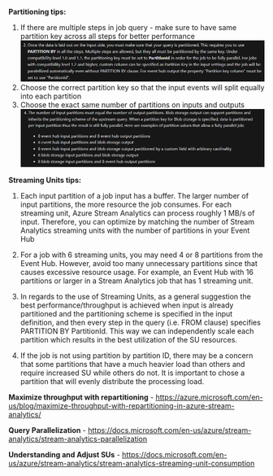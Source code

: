 


**Partitioning tips:**
1. If there are multiple steps in job query - make sure to have same partition key across all steps for better performance
 ![1.png](/.attachments/1-891ca759-cc83-438f-9671-811d636207df.png)
1. Choose the correct partition key so that the input events will split equally into each partition
1. Choose the exact same number of partitions on inputs and outputs
![2.png](/.attachments/2-daaa3698-3c2c-450e-8c9e-b02553e7a476.png)

 **Streaming Units tips:**
1. Each input partition of a job input has a buffer. The larger number of input partitions, the more resource the job consumes. For each streaming unit, Azure Stream Analytics can process roughly 1 MB/s of input. Therefore, you can optimize by matching the number of Stream Analytics streaming units with the number of partitions in your Event Hub

1. For a job with 6 streaming units, you may need 4 or 8 partitions from the Event Hub. However, avoid too many unnecessary partitions since that causes excessive resource usage. For example, an Event Hub with 16 partitions or larger in a Stream Analytics job that has 1 streaming unit.

3. In regards to the use of Streaming Units, as a general suggestion the best performance/throughput  is achieved when input is already partitioned and the partitioning scheme is specified in the input definition, and then every step in the query (i.e. FROM clause) specifies PARTITION BY PartitionId. This way we can independently scale each partition which results in the best utilization of the SU resources.

4. If the job is not using partition by partition ID, there may be a concern that some partitions that have a much heavier load than others and require increased SU while others do not.  It is important to chose a partition that will evenly distribute the processing load.  

**Maximize throughput with repartitioning** - https://azure.microsoft.com/en-us/blog/maximize-throughput-with-repartitioning-in-azure-stream-analytics/

**Query Parallelization** - https://docs.microsoft.com/en-us/azure/stream-analytics/stream-analytics-parallelization

**Understanding and Adjust SUs** - https://docs.microsoft.com/en-us/azure/stream-analytics/stream-analytics-streaming-unit-consumption
 
